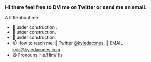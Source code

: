 ### Hi there feel free to DM me on Twitter or send me an email. 

<!--
**@kyledacones/kyledacones** is a ✨ _special_ ✨ repository because its `README.md` (this file) appears on your GitHub profile.
-->

A little about me:

- 🔭 under construction . 
- 🌱 under construction.
- 👯 under construction
- 📫 How to reach me: 📱 Twitter [@kyledacones](https://twitter.com/kyledacones), 📧 EMAIL kyle@kyledacones.com
- 😄 Pronouns: He/Him/His

